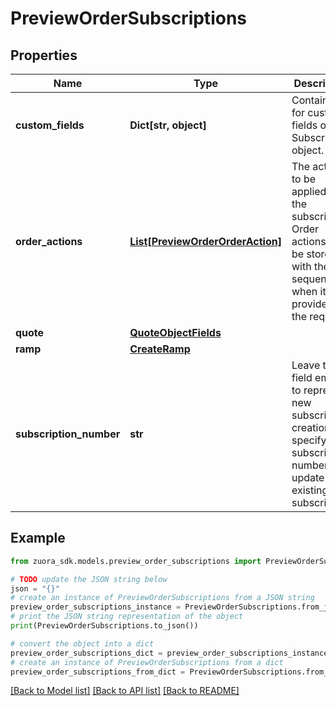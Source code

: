 # PreviewOrderSubscriptions


## Properties

Name | Type | Description | Notes
------------ | ------------- | ------------- | -------------
**custom_fields** | **Dict[str, object]** | Container for custom fields of a Subscription object.  | [optional] 
**order_actions** | [**List[PreviewOrderOrderAction]**](PreviewOrderOrderAction.md) | The actions to be applied to the subscription. Order actions will be stored with the sequence when it was provided in the request. | [optional] 
**quote** | [**QuoteObjectFields**](QuoteObjectFields.md) |  | [optional] 
**ramp** | [**CreateRamp**](CreateRamp.md) |  | [optional] 
**subscription_number** | **str** | Leave this field empty to represent new subscription creation, or specify a subscription number to update an existing subscription. | [optional] 

## Example

```python
from zuora_sdk.models.preview_order_subscriptions import PreviewOrderSubscriptions

# TODO update the JSON string below
json = "{}"
# create an instance of PreviewOrderSubscriptions from a JSON string
preview_order_subscriptions_instance = PreviewOrderSubscriptions.from_json(json)
# print the JSON string representation of the object
print(PreviewOrderSubscriptions.to_json())

# convert the object into a dict
preview_order_subscriptions_dict = preview_order_subscriptions_instance.to_dict()
# create an instance of PreviewOrderSubscriptions from a dict
preview_order_subscriptions_from_dict = PreviewOrderSubscriptions.from_dict(preview_order_subscriptions_dict)
```
[[Back to Model list]](../README.md#documentation-for-models) [[Back to API list]](../README.md#documentation-for-api-endpoints) [[Back to README]](../README.md)


